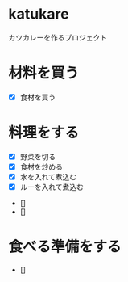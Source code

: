 # katukare
カツカレーを作るプロジェクト
# 材料を買う
- [x] 食材を買う
# 料理をする
- [x] 野菜を切る
- [x] 食材を炒める 
- [x] 水を入れて煮込む 
- [x] ルーを入れて煮込む
- [] 
- [] 
# 食べる準備をする
- [] 
